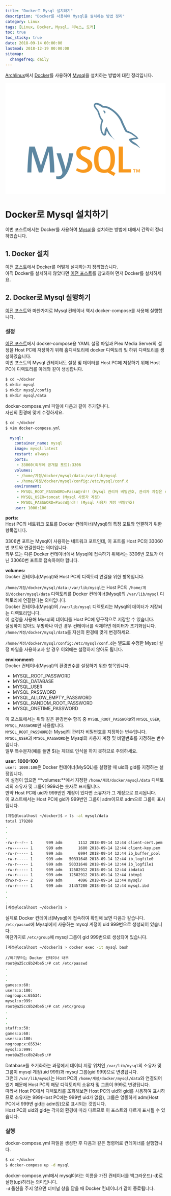 ```yaml
---
title: "Docker로 Mysql 설치하기"
description: "Docker를 사용하여 Mysql을 설치하는 방법 정리"
category: Linux
tags: [Linux, Docker, Mysql, 리눅스, 도커]
toc: true
toc_sticky: true
date: 2018-09-14 00:00:00
lastmod: 2018-12-19 00:00:00
sitemap:
  changefreq: daily
---
```


[Archlinux](https://archlinux.org)에서 [Docker](https://www.docker.com/)를 사용하여 [Mysql](https://www.mysql.com/)을 설치하는 방법에 대한 정리입니다.  

![Mysql Logo](/assets/images/mysql_logo.svg)



# Docker로 Mysql 설치하기  

이번 포스트에서는 Docker를 사용하여 [Mysql](https://www.mysql.com/)을 설치하는 방법에 대해서 간략히 정리하였습니다.  



## 1. Docker 설치  

[이전 포스트](https://cielbleu.github.io/linux/lnx-plex-with-docker)에서 Docker를 어떻게 설치하는지 정리했습니다.  
아직 Docker를 설치하지 않았다면 [이전 포스트](https://cielbleu.github.io/linux/lnx-plex-with-docker)를 참고하여 먼저 Docker를 설치하세요.  



## 2. Docker로 Mysql 실행하기  

[이전 포스트](https://cielbleu.github.io/linux/lnx-plex-with-docker)와 마찬가지로 Mysql 컨테이너 역시 docker-compose를 사용해 실행합니다.  

### 설정  

[이전 포스트](https://cielbleu.github.io/linux/lnx-plex-with-docker)에서 docker-compose용 YAML 설정 파일과 Plex Media Server의 설정을 Host PC에 저장하기 위해 홈디렉토리에 docker 디렉토리 및 하위 디렉토리를 생성하였습니다.  
이번 포스트의 Mysql 컨테이너도 설정 및 데이터를 Host PC에 저장하기 위해 Host PC에 디렉토리를 아래와 같이 생성합니다.  
```bash
$ cd ~/docker
$ mkdir mysql
$ mkdir mysql/config
$ mkdir mysql/data
```

docker-compose.yml 파일에 다음과 같이 추가합니다.  
자신의 환경에 맞게 수정하세요.  
```bash
$ cd ~/docker
$ vim docker-compose.yml
```

```yml
  mysql:
    container_name: mysql
    image: mysql:latest
    restart: always
    ports:
     - 33060(외부에 공개할 포트):3306
    volumes:
     - /home/계정/docker/mysql/data:/var/lib/mysql
     - /home/계정/docker/mysql/config:/etc/mysql/conf.d
    environment:
     - MYSQL_ROOT_PASSWORD=PassW@rd!! (Mysql 관리자 비밀번호, 관리자 계정은 root)
     - MYSQL_USER=tomcat (Mysql 사용자 계정)
     - MYSQL_PASSWORD=PassW@rd!! (Mysql 사용자 계정 비밀번호)
    user: 1000:100
```

**ports:**  
Host PC의 네트워크 포트를 Docker 컨테이너(Mysql)의 특정 포트와 연결하기 위한 항목입니다.  

3306번 포트는 Mysql이 사용하는 네트워크 포트인데, 이 포트를 Host PC의 33060번 포트와 연결한다는 의미입니다.  
외부 또는 다른 Docker 컨테이너에서 Mysql에 접속하기 위해서는 3306번 포트가 아닌 33060번 포트로 접속하여야 합니다.  

**volumes:**   
Docker 컨테이너(Mysql)와 Host PC의 디렉토리 연결을 위한 항목입니다.  

`/home/계정/docker/mysql/data:/var/lib/mysql`는 Host PC의 `/home/계정/docker/mysql/data` 디렉토리를 Docker 컨테이너(Mysql)의 `/var/lib/mysql` 디렉토리에 연결한다는 의미입니다.  
Docker 컨테이너(Mysql)의 `/var/lib/mysql` 디렉토리는 Mysql의 데이터가 저장되는 디렉토리입니다.  
이 설정을 사용해 Mysql의 데이터를 Host PC에 영구적으로 저장할 수 있습니다.  
설정하지 않아도 무방하나 이런 경우 컨테이너를 삭제하면 데이터가 초기화됩니다.   
`/home/계정/docker/mysql/data`를 자신의 환경에 맞게 변경하세요.  

`/home/계정/docker/mysql/config:/etc/mysql/conf.d`는 별도로 수정한 Mysql 설정 파일을 사용하고자 할 경우 이외에는 설정하지 않아도 됩니다.  

**environment:**  
Docker 컨테이너(Mysql)의 환경변수를 설정하기 위한 항목입니다.  
- MYSQL_ROOT_PASSWORD
- MYSQL_DATABASE
- MYSQL_USER
- MYSQL_PASSWORD
- MYSQL_ALLOW_EMPTY_PASSWORD
- MYSQL_RANDOM_ROOT_PASSWORD
- MYSQL_ONETIME_PASSWORD

이 포스트에서는 위와 같은 환경변수 항목 중 `MYSQL_ROOT_PASSWORD`와 `MYSQL_USER`, `MYSQL_PASSWORD`만 사용합니다.  
`MYSQL_ROOT_PASSWORD`는 Mysql의 관리자 비밀번호를 지정하는 변수입니다.    
`MYSQL_USER`과 `MYSQL_PASSWORD`는 Mysql의 사용자 계정 및 비밀번호를 지정하는 변수입니다.  
일부 특수문자(예를 들면 $)는 제대로 인식을 하지 못하므로 주의하세요.  

**user: 1000:100**  
`user: 1000:100`은 Docker 컨테이너(MySQL)를 실행할 때 uid와 gid를 지정하는 설정입니다.  
이 설정이 없으면 **volumes:**에서 지정한 `/home/계정/docker/mysql/data` 디렉토리의 소유자 및 그룹이 999라는 숫자로 표시됩니다.  
만약 Host PC에 uid가 999번인 계정이 있다면 소유자가 그 계정으로 표시됩니다.  
이 포스트에서는 Host PC에 gid가 999번인 그룹이 adm이므로 adm으로 그룹이 표시됩니다.  

```bash
[계정@localhost ~/docker]$ > ls -al mysql/data
total 179208
.
.
.
-rw-r--r-- 1      999 adm       1112 2018-09-14 12:44 client-cert.pem
-rw------- 1      999 adm       1680 2018-09-14 12:44 client-key.pem
-rw-r----- 1      999 adm       6994 2018-09-14 12:44 ib_buffer_pool
-rw-r----- 1      999 adm   50331648 2018-09-14 12:44 ib_logfile0
-rw-r----- 1      999 adm   50331648 2018-09-14 12:44 ib_logfile1
-rw-r----- 1      999 adm   12582912 2018-09-14 12:44 ibdata1
-rw-r----- 1      999 adm   12582912 2018-09-14 12:44 ibtmp1
drwxr-x--- 2      999 adm       4096 2018-09-14 12:44 mysql/
-rw-r----- 1      999 adm   31457280 2018-09-14 12:44 mysql.ibd
.
.
.
[계정@localhost ~/docker]$ > 
```

실제로 Docker 컨테이너(Mysql)에 접속하여 확인해 보면 다음과 같습니다.  
`/etc/passwd`에 Mysql에서 사용하는 mysql 계정이 uid 999번으로 생성되어 있습니다.  
마찬가지로 `/etc/group`에 mysql 그룹이 gid 999번으로 생성되어 있습니다.  

```bash
[계정@localhost ~/docker]$ > docker exec -it mysql bash

//여기부터는 Docker 컨테이너 내부
root@a25cc8b24be5:/# cat /etc/passwd
.
.
.
games:x:60:
users:x:100:
nogroup:x:65534:
mysql:x:999:
root@a25cc8b24be5:/# cat /etc/group
.
.
.
staff:x:50:
games:x:60:
users:x:100:
nogroup:x:65534:
mysql:x:999:
root@a25cc8b24be5:/#
```

Database를 초기화하는 과정에서 데이터 저장 위치인 `/var/lib/mysql`의 소유자 및 그룹이 mysql 계정(uid 999)과 mysql 그룹(gid 999)으로 변경됩니다.  
그런데 `/var/lib/mysql`는 Host PC의 `/home/계정/docker/mysql/data`와 연결되어 있기 때문에 Host PC의 해당 디렉토리의 소유자 및 그룹이 999로 변경됩니다.  
따라서 Host PC에서 디렉토리를 조회해보면 Host PC의 uid와 gid를 사용하여 표시하므로 소유자는 999(Host PC에는 999번 uid가 없음), 그룹은 엉뚱하게 adm(Host PC에서 999번 gid는 adm임)으로 표시되는 것입니다.  
Host PC의 uid와 gid는 각자의 환경에 따라 다르므로 이 포스트와 다르게 표시될 수 있습니다.  

### 실행  

docker-compose.yml 파일을 생성한 후 다음과 같은 명령어로 컨테이너를 실행합니다.  
```bash
$ cd ~/docker
$ docker-compose up -d mysql
```

docker-compose.yml에서 mysql이라는 이름을 가진 컨테이너를 백그라운드(-d)로 실행(up)하라는 의미입니다.  
`-d` 옵션을 주지 않으면 터미널 창을 닫을 때 Docker 컨테이너가 같이 종료됩니다.  
